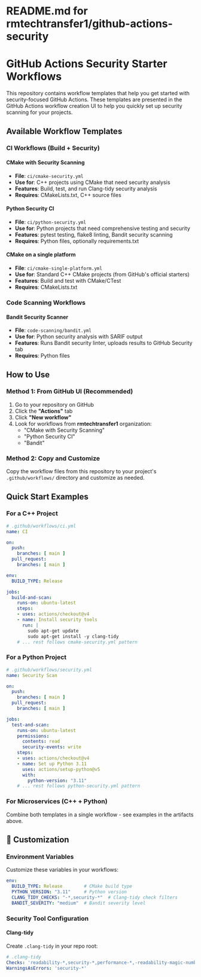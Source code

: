# README.md for rmtechtransfer1/github-actions-security

# GitHub Actions Security Starter Workflows

This repository contains workflow templates that help you get started with security-focused GitHub Actions. These templates are presented in the GitHub Actions workflow creation UI to help you quickly set up security scanning for your projects.

## Available Workflow Templates

### CI Workflows (Build + Security)

#### **CMake with Security Scanning**
- **File**: `ci/cmake-security.yml`
- **Use for**: C++ projects using CMake that need security analysis
- **Features**: Build, test, and run Clang-tidy security analysis
- **Requires**: CMakeLists.txt, C++ source files

#### **Python Security CI** 
- **File**: `ci/python-security.yml`
- **Use for**: Python projects that need comprehensive testing and security
- **Features**: pytest testing, flake8 linting, Bandit security scanning
- **Requires**: Python files, optionally requirements.txt

#### **CMake on a single platform**
- **File**: `ci/cmake-single-platform.yml` 
- **Use for**: Standard C++ CMake projects (from GitHub's official starters)
- **Features**: Build and test with CMake/CTest
- **Requires**: CMakeLists.txt

### Code Scanning Workflows

#### **Bandit Security Scanner**
- **File**: `code-scanning/bandit.yml`
- **Use for**: Python security analysis with SARIF output
- **Features**: Runs Bandit security linter, uploads results to GitHub Security tab
- **Requires**: Python files

## How to Use

### Method 1: From GitHub UI (Recommended)
1. Go to your repository on GitHub
2. Click the **"Actions"** tab
3. Click **"New workflow"**
4. Look for workflows from **rmtechtransfer1** organization:
   - "CMake with Security Scanning"
   - "Python Security CI"
   - "Bandit"

### Method 2: Copy and Customize
Copy the workflow files from this repository to your project's `.github/workflows/` directory and customize as needed.

## Quick Start Examples

### For a C++ Project
```yaml
# .github/workflows/ci.yml
name: CI

on:
  push:
    branches: [ main ]
  pull_request:
    branches: [ main ]

env:
  BUILD_TYPE: Release

jobs:
  build-and-scan:
    runs-on: ubuntu-latest
    steps:
    - uses: actions/checkout@v4
    - name: Install security tools
      run: |
        sudo apt-get update
        sudo apt-get install -y clang-tidy
    # ... rest follows cmake-security.yml pattern
```

### For a Python Project
```yaml
# .github/workflows/security.yml
name: Security Scan

on:
  push:
    branches: [ main ]
  pull_request:
    branches: [ main ]

jobs:
  test-and-scan:
    runs-on: ubuntu-latest
    permissions:
      contents: read
      security-events: write
    steps:
    - uses: actions/checkout@v4
    - name: Set up Python 3.11
      uses: actions/setup-python@v5
      with:
        python-version: "3.11"
    # ... rest follows python-security.yml pattern
```

### For Microservices (C++ + Python)
Combine both templates in a single workflow - see examples in the artifacts above.

## 🔧 Customization

### Environment Variables
Customize these variables in your workflows:

```yaml
env:
  BUILD_TYPE: Release        # CMake build type
  PYTHON_VERSION: "3.11"     # Python version
  CLANG_TIDY_CHECKS: "-*,security-*"  # Clang-tidy check filters
  BANDIT_SEVERITY: "medium"  # Bandit severity level
```

### Security Tool Configuration

#### Clang-tidy
Create `.clang-tidy` in your repo root:
```yaml
# .clang-tidy
Checks: 'readability-*,security-*,performance-*,-readability-magic-numbers'
WarningsAsErrors: 'security-*'
```

